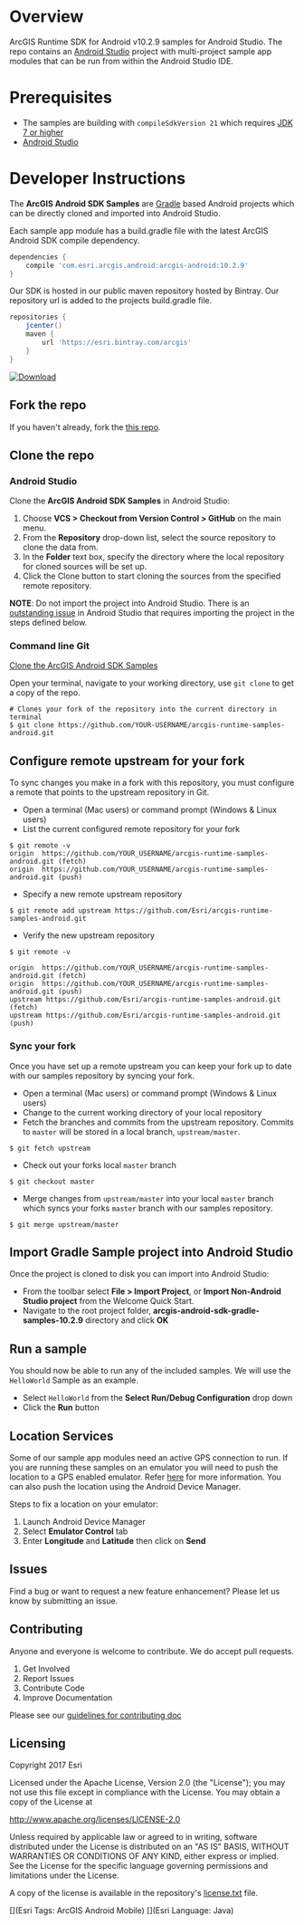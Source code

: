 # Overview
ArcGIS Runtime SDK for Android v10.2.9 samples for Android Studio.  The repo contains an [Android Studio](http://developer.android.com/sdk/index.html) project with multi-project sample app modules that can be run from within the Android Studio IDE.

# Prerequisites
* The samples are building with ```compileSdkVersion 21``` which requires [JDK 7 or higher](http://www.oracle.com/technetwork/java/javase/downloads/index.html)
* [Android Studio](http://developer.android.com/sdk/index.html)

# Developer Instructions
The **ArcGIS Android SDK Samples** are [Gradle](https://www.gradle.org) based Android projects which can be directly cloned and imported into Android Studio.

Each sample app module has a build.gradle file with the latest ArcGIS Android SDK compile dependency.

```groovy
dependencies {
    compile 'com.esri.arcgis.android:arcgis-android:10.2.9'
}
```

Our SDK is hosted in our public maven repository hosted by Bintray.  Our repository url is added to the projects build.gradle file.

```groovy
repositories {
    jcenter()
    maven {
        url 'https://esri.bintray.com/arcgis'
    }
}
```

[ ![Download](https://api.bintray.com/packages/esri/arcgis/arcgis-android/images/download.svg) ](https://bintray.com/esri/arcgis/arcgis-android/_latestVersion)

## Fork the repo
If you haven't already, fork the [this repo](https://github.com/Esri/arcgis-android-sdk-gradle-samples/fork).

## Clone the repo

### Android Studio
Clone the **ArcGIS Android SDK Samples** in Android Studio:

1. Choose **VCS > Checkout from Version Control > GitHub** on the main menu.
2. From the **Repository** drop-down list, select the source repository to clone the data from.
3. In the **Folder** text box, specify the directory where the local repository for cloned sources will be set up.
4. Click the Clone button to start cloning the sources from the specified remote repository.

**NOTE**: Do not import the project into Android Studio.  There is an [outstanding issue](https://groups.google.com/forum/#!topic/adt-dev/o8h3Jg9ICGo) in Android Studio that requires importing the project in the steps defined below.

### Command line Git
[Clone the ArcGIS Android SDK Samples](https://help.github.com/articles/fork-a-repo#step-2-clone-your-fork)

Open your terminal, navigate to your working directory, use ```git clone``` to get a copy of the repo.

```
# Clones your fork of the repository into the current directory in terminal
$ git clone https://github.com/YOUR-USERNAME/arcgis-runtime-samples-android.git
```

## Configure remote upstream for your fork
To sync changes you make in a fork with this repository, you must configure a remote that points to the upstream repository in Git.

- Open a terminal (Mac users) or command prompt (Windows & Linux users)
- List the current configured remote repository for your fork

```
$ git remote -v
origin	https://github.com/YOUR_USERNAME/arcgis-runtime-samples-android.git (fetch)
origin	https://github.com/YOUR_USERNAME/arcgis-runtime-samples-android.git (push)
```

- Specify a new remote upstream repository

```
$ git remote add upstream https://github.com/Esri/arcgis-runtime-samples-android.git
```

- Verify the new upstream repository

```
$ git remote -v

origin	https://github.com/YOUR_USERNAME/arcgis-runtime-samples-android.git (fetch)
origin	https://github.com/YOUR_USERNAME/arcgis-runtime-samples-android.git (push)
upstream https://github.com/Esri/arcgis-runtime-samples-android.git (fetch)
upstream https://github.com/Esri/arcgis-runtime-samples-android.git (push)
```

### Sync your fork
Once you have set up a remote upstream you can keep your fork up to date with our samples repository by syncing your fork.

- Open a terminal (Mac users) or command prompt (Windows & Linux users)
- Change to the current working directory of your local repository
- Fetch the branches and commits from the upstream repository.  Commits to ```master``` will be stored in a local branch, ```upstream/master```.

```
$ git fetch upstream
```

- Check out your forks local ```master``` branch

```
$ git checkout master
```

- Merge changes from ```upstream/master``` into  your local ```master``` branch which syncs your forks ```master``` branch with our samples repository.

```
$ git merge upstream/master
```

## Import Gradle Sample project into Android Studio
Once the project is cloned to disk you can import into Android Studio:

* From the toolbar select **File > Import Project**, or **Import Non-Android Studio project** from the Welcome Quick Start.
* Navigate to the root project folder, **arcgis-android-sdk-gradle-samples-10.2.9** directory and click **OK**

## Run a sample
You should now be able to run any of the included samples.  We will use the ```HelloWorld``` Sample as an example.  

* Select ```HelloWorld``` from the **Select Run/Debug Configuration** drop down
* Click the **Run** button

## Location Services
Some of our sample app modules need an active GPS connection to run. If you are running these samples on an emulator you will need to push the location to a GPS enabled emulator.
Refer [here](http://developer.android.com/tools/devices/emulator.html) for more information.
You can also push the location using the Android Device Manager.

Steps to fix a location on your emulator:

1. Launch Android Device Manager
2. Select **Emulator Control** tab
3. Enter **Longitude** and **Latitude** then click on **Send** 


## Issues
Find a bug or want to request a new feature enhancement?  Please let us know by submitting an issue.

## Contributing
Anyone and everyone is welcome to contribute. We do accept pull requests.

1. Get Involved
2. Report Issues
3. Contribute Code
4. Improve Documentation

Please see our [guidelines for contributing doc](https://github.com/Esri/contributing/blob/master/README.md)

## Licensing
Copyright 2017 Esri

Licensed under the Apache License, Version 2.0 (the "License"); you may not use this file except in compliance with the License. You may obtain a copy of the License at

http://www.apache.org/licenses/LICENSE-2.0

Unless required by applicable law or agreed to in writing, software distributed under the License is distributed on an "AS IS" BASIS, WITHOUT WARRANTIES OR CONDITIONS OF ANY KIND, either express or implied. See the License for the specific language governing permissions and limitations under the License.

A copy of the license is available in the repository's [license.txt](https://github.com/Esri/arcgis-android-sdk-gradle-samples/blob/master/LICENSE) file.

[](Esri Tags: ArcGIS Android Mobile)
[](Esri Language: Java)​
